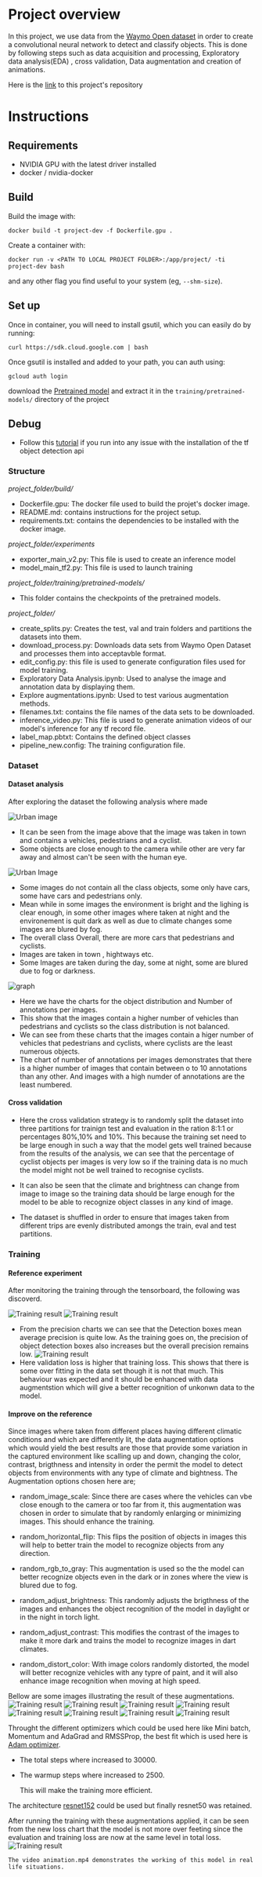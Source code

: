 # Project overview
In this project, we use data from the [Waymo Open dataset](https://waymo.com/open/) in order to create a convolutional neural network to detect  and classify  objects. This is done by following steps such as data acquisition and processing, Exploratory data analysis(EDA) , cross validation, Data augmentation and creation of animations. 

Here is the [link](https://github.com/BarisKaragaac/object_detection) to this project's repository

# Instructions
## Requirements

* NVIDIA GPU with the latest driver installed
* docker / nvidia-docker

## Build
Build the image with:
```
docker build -t project-dev -f Dockerfile.gpu .
```

Create a container with:
```
docker run -v <PATH TO LOCAL PROJECT FOLDER>:/app/project/ -ti project-dev bash
```
and any other flag you find useful to your system (eg, `--shm-size`).

## Set up

Once in container, you will need to install gsutil, which you can easily do by running:
```
curl https://sdk.cloud.google.com | bash
```

Once gsutil is installed and added to your path, you can auth using:
```
gcloud auth login
```
 download the [Pretrained model](http://download.tensorflow.org/models/object_detection/tf2/20200711/ssd_resnet50_v1_fpn_640x640_coco17_tpu-8.tar.gz) and extract it in the ```training/pretrained-models/``` directory of the project
## Debug
* Follow this [tutorial](https://tensorflow-object-detection-api-tutorial.readthedocs.io/en/latest/install.html#tensorflow-object-detection-api-installation) if you run into any issue with the installation of the
tf object detection api

### Structure

*project_folder/build/*
- Dockerfile.gpu: The docker file used to build the projet's docker image.
- README.md: contains instructions for the project setup.
- requirements.txt: contains the dependencies to be installed with the docker image.

*project_folder/experiments*
- exporter_main_v2.py: This file is used to create an inference model
- model_main_tf2.py: This file is used to launch training

*project_folder/training/pretrained-models/*
- This folder contains the checkpoints of the pretrained models.

*project_folder/*
- create_splits.py: Creates the test, val and train folders and partitions the datasets into them.
- download_process.py: Downloads data sets from Waymo Open Dataset and processes them into acceptavble format.
- edit_config.py: this file is used to generate configuration files used for model training.
- Exploratory Data Analysis.ipynb: Used to analyse the image and annotation data by displaying them.
- Explore augmentations.ipynb: Used to test various augmentation methods.
- filenames.txt: contains the file names of the data sets to be downloaded.
- inference_video.py: This file is used to generate animation videos of our model's inference for any tf record file.
- label_map.pbtxt: Contains the defined object classes
- pipeline_new.config: The training configuration file.

### Dataset
#### Dataset analysis
After exploring the dataset the following analysis where made

![Urban image](images/single.png)

- It can be seen from the image above that the image was taken in town and contains a vehicles, pedestrians and a cyclist.
- Some objects are close enough to the camera while other are very far away and almost can't be seen with the human eye.


![Urban Image](images/many.png)

- Some images do not contain all the class objects, some only have cars, some have cars and pedestrians only.
- Mean while in some images the environment is bright and the lighing is clear enough, in some other images where taken at night and the environement is quit dark as well as due to climate changes some images are blured by fog.
- The overall class Overall, there are more cars that pedestrians and cyclists.
- Images are taken in town , hightways etc.
- Some Images are taken during the day, some at night, some are blured due to fog or darkness.

![graph](images/graph.png)
- Here we have the charts for the object distribution and Number of annotations per images.
- This show that the images contain a higher number of vehicles than pedestrians and cyclists so the class distribution is not balanced.
- We can see from these charts that the images contain a higer number of vehicles that pedestrians and cyclists, where cyclists are the least numerous objects.
- The chart of number of annotations per images demonstrates that there is a higher number of images that contain between o to 10 annotations than any other. And images with a high numder of annotations are the least numbered.


#### Cross validation
- Here the cross validation strategy is to randomly split the dataset into three partitions for trainign test and evaluation in the ration 8:1:1 or percentages 80%,10% and 10%. This because the training set need to be large enough in such a way that the model gets well trained because from the results of the analysis, we can see that the percentage of cyclist objects per images is very low so if the training data is no much the model might not be well trained to recognise cyclists.
- It can also be seen that the climate and brightness can change from image to image so the training data should be large enough for the model to be able to recognize object classes in any kind of image.

- The dataset is shuffled in order to ensure that images taken from different trips are evenly distributed amongs the train, eval and test partitions.

### Training 
#### Reference experiment

After monitoring the training through the tensorboard, the following was discoverd.

![Training result](images/train1.png)
![Training result](images/train2.png)
- From the precision charts we can see that the Detection boxes mean average precision is quite low. As the training goes on, the precision of object detection boxes also increases but the overall precision remains low.
![Training result](images/train3.png)
- Here validation loss is higher that training loss. This shows that there is some over fitting in the data set though it is not that much. This behaviour was expected and it should be enhanced with data augmentstion which will give a better recognition of unkonwn data to the model.


#### Improve on the reference

Since images where taken from different places having different climatic conditions and which are differently lit, the data augmentation options which would yield the best results are those that provide some variation in the captured environment like scalling up and down, changing the color, contrast, brigthness and intensity in order the permit the model to detect objects from environments with any type of climate and bightness.
The Augmentation options chosen here are;
-  random_image_scale:
    Since there are cases where the vehicles can vbe close enough to the camera or too far from it, this augmentation was chosen in order to simulate that by randomly enlarging or minimizing images. This should enhance the training. 

- random_horizontal_flip:
    This flips the position of objects in images this will help to better train the model to recognize objects from any direction.

- random_rgb_to_gray:
    This augmentation is used so the the model can better recognize objects even in the dark or in zones where the view is blured due to fog.
- random_adjust_brightness:
    This randomly adjusts the brigthness of the images and enhances the object recognition of the model in daylight or in the night in torch light.
- random_adjust_contrast:
    This modifies the contrast of the images to make it more dark and trains the model to recognize images in dart climates.
- random_distort_color:
    With image colors randomly distorted, the model will better recognize vehicles with any typre of paint, and it will also enhance image recognition when moving at high speed.
 
 Bellow are some images illustrating the result of these augmentations.
![Training result](images/augmentation1.png)
![Training result](images/augmentation2.png)
![Training result](images/augmentation3.png)
![Training result](images/augmentation4.png)
![Training result](images/augmentation5.png)
![Training result](images/augmentation6.png)
![Training result](images/augmentation7.png)
![Training result](images/augmentation8.png)


Throught the different optimizers which could be used here like Mini batch, Momentum and AdaGrad and RMSSProp, the best fit  which is used here is [Adam optimizer](https://www.tensorflow.org/api_docs/python/tf/compat/v1/train/AdamOptimizer). 
- The total steps where increased to 30000. 
- The warmup steps where increased to 2500.

    This will make the training more efficient.

The architecture [resnet152](https://hub.tensorflow.google.cn/tensorflow/retinanet/resnet152_v1_fpn_640x640/1) could be used but finally resnet50 was retained.


After running the training with these augmentations applied, it can be seen from the new loss chart that the model is not more over feeting since the evaluation and training loss are now at the same level in total loss.
 ![Training result](images/retrain3.png)

    The video animation.mp4 demonstrates the working of this model in real life situations. 